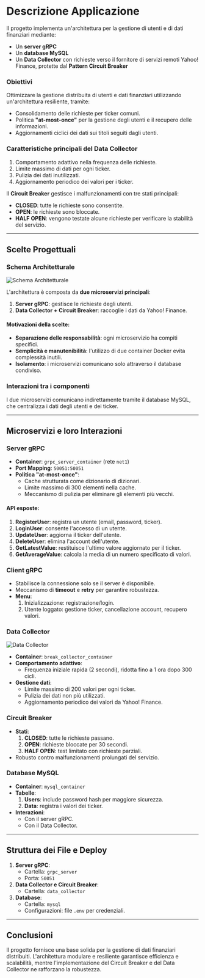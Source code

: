 # Descrizione Applicazione

Il progetto implementa un'architettura per la gestione di utenti e di dati finanziari mediante:
- Un **server gRPC**
- Un **database MySQL**
- Un **Data Collector** con richieste verso il fornitore di servizi remoti Yahoo! Finance, protette dal **Pattern Circuit Breaker**

### Obiettivi
Ottimizzare la gestione distribuita di utenti e dati finanziari utilizzando un'architettura resiliente, tramite:
- Consolidamento delle richieste per ticker comuni.
- Politica **"at-most-once"** per la gestione degli utenti e il recupero delle informazioni.
- Aggiornamenti ciclici dei dati sui titoli seguiti dagli utenti.

### Caratteristiche principali del Data Collector
1. Comportamento adattivo nella frequenza delle richieste.
2. Limite massimo di dati per ogni ticker.
3. Pulizia dei dati inutilizzati.
4. Aggiornamento periodico dei valori per i ticker.

Il **Circuit Breaker** gestisce i malfunzionamenti con tre stati principali:
- **CLOSED**: tutte le richieste sono consentite.
- **OPEN**: le richieste sono bloccate.
- **HALF OPEN**: vengono testate alcune richieste per verificare la stabilità del servizio.

---

## Scelte Progettuali

### Schema Architetturale
![Schema Architetturale](5AC03E93-F9EA-4DB6-A382-C7E876AF345D.jpeg)

L'architettura è composta da **due microservizi principali**:
1. **Server gRPC**: gestisce le richieste degli utenti.
2. **Data Collector + Circuit Breaker**: raccoglie i dati da Yahoo! Finance.

#### Motivazioni della scelte:
- **Separazione delle responsabilità**: ogni microservizio ha compiti specifici.
- **Semplicità e manutenibilità**: l'utilizzo di due container Docker evita complessità inutili.
- **Isolamento**: i microservizi comunicano solo attraverso il database condiviso.

### Interazioni tra i componenti
I due microservizi comunicano indirettamente tramite il database MySQL, che centralizza i dati degli utenti e dei ticker.

---

## Microservizi e loro Interazioni

### Server gRPC
- **Container**: `grpc_server_container` (rete `net1`)
- **Port Mapping**: `50051:50051`
- **Politica "at-most-once"**:
  - Cache strutturata come dizionario di dizionari.
  - Limite massimo di 300 elementi nella cache.
  - Meccanismo di pulizia per eliminare gli elementi più vecchi.

#### API esposte:
1. **RegisterUser**: registra un utente (email, password, ticker).
2. **LoginUser**: consente l'accesso di un utente.
3. **UpdateUser**: aggiorna il ticker dell'utente.
4. **DeleteUser**: elimina l'account dell'utente.
5. **GetLatestValue**: restituisce l'ultimo valore aggiornato per il ticker.
6. **GetAverageValue**: calcola la media di un numero specificato di valori.

### Client gRPC
- Stabilisce la connessione solo se il server è disponibile.
- Meccanismo di **timeout** e **retry** per garantire robustezza.
- **Menu**:
  1. Inizializzazione: registrazione/login.
  2. Utente loggato: gestione ticker, cancellazione account, recupero valori.

### Data Collector
![Data Collector](AEEC651B-9CB0-4C6F-9768-29858F810302.jpeg)

- **Container**: `break_collector_container`
- **Comportamento adattivo**:
  - Frequenza iniziale rapida (2 secondi), ridotta fino a 1 ora dopo 300 cicli.
- **Gestione dati**:
  - Limite massimo di 200 valori per ogni ticker.
  - Pulizia dei dati non più utilizzati.
  - Aggiornamento periodico dei valori da Yahoo! Finance.

### Circuit Breaker
- **Stati**:
  1. **CLOSED**: tutte le richieste passano.
  2. **OPEN**: richieste bloccate per 30 secondi.
  3. **HALF OPEN**: test limitato con richieste parziali.
- Robusto contro malfunzionamenti prolungati del servizio.

### Database MySQL
- **Container**: `mysql_container`
- **Tabelle**:
  1. **Users**: include password hash per maggiore sicurezza.
  2. **Data**: registra i valori dei ticker.
- **Interazioni**:
  - Con il server gRPC.
  - Con il Data Collector.

---

## Struttura dei File e Deploy
1. **Server gRPC**:
   - Cartella: `grpc_server`
   - Porta: `50051`
2. **Data Collector e Circuit Breaker**:
   - Cartella: `data_collector`
3. **Database**:
   - Cartella: `mysql`
   - Configurazioni: file `.env` per credenziali.

---

## Conclusioni
Il progetto fornisce una base solida per la gestione di dati finanziari distribuiti. L'architettura modulare e resiliente garantisce efficienza e scalabilità, mentre l'implementazione del Circuit Breaker e del Data Collector ne rafforzano la robustezza.
